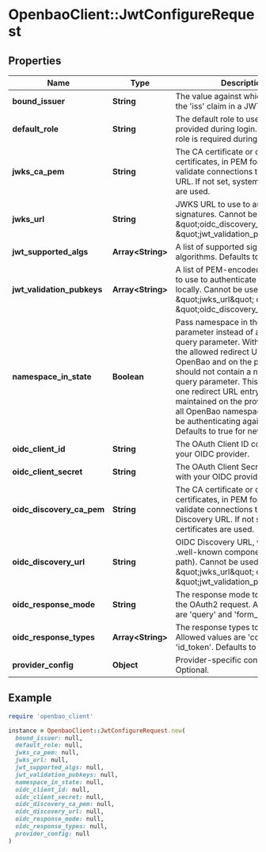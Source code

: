 # OpenbaoClient::JwtConfigureRequest

## Properties

| Name | Type | Description | Notes |
| ---- | ---- | ----------- | ----- |
| **bound_issuer** | **String** | The value against which to match the &#39;iss&#39; claim in a JWT. Optional. | [optional] |
| **default_role** | **String** | The default role to use if none is provided during login. If not set, a role is required during login. | [optional] |
| **jwks_ca_pem** | **String** | The CA certificate or chain of certificates, in PEM format, to use to validate connections to the JWKS URL. If not set, system certificates are used. | [optional] |
| **jwks_url** | **String** | JWKS URL to use to authenticate signatures. Cannot be used with \&quot;oidc_discovery_url\&quot; or \&quot;jwt_validation_pubkeys\&quot;. | [optional] |
| **jwt_supported_algs** | **Array&lt;String&gt;** | A list of supported signing algorithms. Defaults to RS256. | [optional] |
| **jwt_validation_pubkeys** | **Array&lt;String&gt;** | A list of PEM-encoded public keys to use to authenticate signatures locally. Cannot be used with \&quot;jwks_url\&quot; or \&quot;oidc_discovery_url\&quot;. | [optional] |
| **namespace_in_state** | **Boolean** | Pass namespace in the OIDC state parameter instead of as a separate query parameter. With this setting, the allowed redirect URL(s) in OpenBao and on the provider side should not contain a namespace query parameter. This means only one redirect URL entry needs to be maintained on the provider side for all OpenBao namespaces that will be authenticating against it. Defaults to true for new configs. | [optional] |
| **oidc_client_id** | **String** | The OAuth Client ID configured with your OIDC provider. | [optional] |
| **oidc_client_secret** | **String** | The OAuth Client Secret configured with your OIDC provider. | [optional] |
| **oidc_discovery_ca_pem** | **String** | The CA certificate or chain of certificates, in PEM format, to use to validate connections to the OIDC Discovery URL. If not set, system certificates are used. | [optional] |
| **oidc_discovery_url** | **String** | OIDC Discovery URL, without any .well-known component (base path). Cannot be used with \&quot;jwks_url\&quot; or \&quot;jwt_validation_pubkeys\&quot;. | [optional] |
| **oidc_response_mode** | **String** | The response mode to be used in the OAuth2 request. Allowed values are &#39;query&#39; and &#39;form_post&#39;. | [optional] |
| **oidc_response_types** | **Array&lt;String&gt;** | The response types to request. Allowed values are &#39;code&#39; and &#39;id_token&#39;. Defaults to &#39;code&#39;. | [optional] |
| **provider_config** | **Object** | Provider-specific configuration. Optional. | [optional] |

## Example

```ruby
require 'openbao_client'

instance = OpenbaoClient::JwtConfigureRequest.new(
  bound_issuer: null,
  default_role: null,
  jwks_ca_pem: null,
  jwks_url: null,
  jwt_supported_algs: null,
  jwt_validation_pubkeys: null,
  namespace_in_state: null,
  oidc_client_id: null,
  oidc_client_secret: null,
  oidc_discovery_ca_pem: null,
  oidc_discovery_url: null,
  oidc_response_mode: null,
  oidc_response_types: null,
  provider_config: null
)
```

